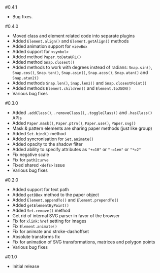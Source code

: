 #0.4.1

* Bug fixes.

#0.4.0

* Moved class and element related code into separate plugins
* Added `Element.align()` and `Element.getAlign()` methods
* Added animation support for `viewBox`
* Added support for `<symbol>`
* Added method `Paper.toDataURL()`
* Added method `Snap.closest()`
* Added methods to work with degrees instead of radians: `Snap.sin()`, `Snap.cos()`, `Snap.tan()`, `Snap.asin()`, `Snap.acos()`, `Snap.atan()` and `Snap.atan2()`
* Added methods `Snap.len()`, `Snap.len2()` and `Snap.closestPoint()`
* Added methods `Element.children()` and `Element.toJSON()`
* Various bug fixes

#0.3.0

* Added `.addClass()`, `.removeClass()`, `.toggleClass()` and `.hasClass()` APIs
* Added `Paper.mask()`, `Paper.ptrn()`, `Paper.use()`, `Paper.svg()`
* Mask & pattern elements are sharing paper methods (just like group)
* Added `Set.bind()` method
* Added syncronisation for `Set.animate()`
* Added opacity to the shadow filter
* Added ability to specify attributes as `"+=10"` or `"-=1em"` or `"*=2"`
* Fix negative scale
* Fix for `path2curve`
* Fixed shared `<defs>` issue
* Various bug fixes

#0.2.0

* Added support for text path
* Added `getBBox` method to the paper object
* Added `Element.appendTo()` and `Element.prependTo()`
* Added `getElementByPoint()`
* Added `Set.remove()` method
* Get rid of internal SVG parser in favor of the browser
* Fix for `xlink:href` setting for images
* Fix `Element.animate()`
* Fix for animate and stroke-dashoffset
* Absolute transforms fix
* Fix for animation of SVG transformations, matrices and polygon points
* Various bug fixes

#0.1.0

* Initial release